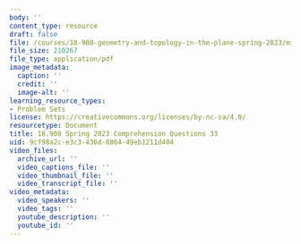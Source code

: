 ```yaml
---
body: ''
content_type: resource
draft: false
file: /courses/18-900-geometry-and-topology-in-the-plane-spring-2023/mit18_900s23_q33.pdf
file_size: 210267
file_type: application/pdf
image_metadata:
  caption: ''
  credit: ''
  image-alt: ''
learning_resource_types:
- Problem Sets
license: https://creativecommons.org/licenses/by-nc-sa/4.0/
resourcetype: Document
title: 18.900 Spring 2023 Comprehension Questions 33
uid: 9cf98a2c-e3c3-436d-8864-49eb1211d404
video_files:
  archive_url: ''
  video_captions_file: ''
  video_thumbnail_file: ''
  video_transcript_file: ''
video_metadata:
  video_speakers: ''
  video_tags: ''
  youtube_description: ''
  youtube_id: ''
---
```

